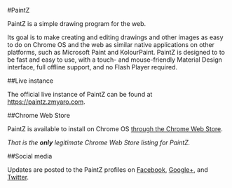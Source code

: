 #PaintZ

PaintZ is a simple drawing program for the web.

Its goal is to make creating and editing drawings and other images as easy to do on Chrome OS and the web as similar native applications on other platforms, such as Microsoft Paint and KolourPaint.  PaintZ is designed to to be fast and easy to use, with a touch- and mouse-friendly Material Design interface, full offline support, and no Flash Player required.


##Live instance

The official live instance of PaintZ can be found at https://paintz.zmyaro.com.


##Chrome Web Store

PaintZ is available to install on Chrome OS [through the Chrome Web Store](https://chrome.google.com/webstore/detail/gdjcnhanmagpjdpilaehedkchegnkdoj).

_That is the **only** legitimate Chrome Web Store listing for PaintZ._


##Social media

Updates are posted to the PaintZ profiles on [Facebook](https://www.facebook.com/PaintZApp), [Google+](https://plus.google.com/+PaintZApp), and [Twitter](https://twitter.com/PaintZApp).
